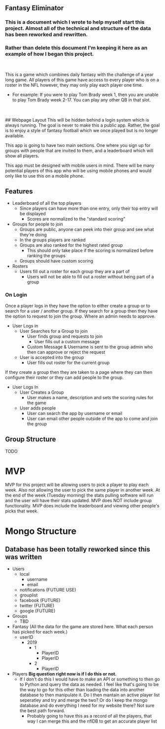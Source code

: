 ## Fantasy Eliminator

### This is a document which I wrote to help myself start this project. Almost all of the technical and structure of the data has been reworked and rewritten.
### Rather than delete this document I'm keeping it here as an example of how I began this project.

<br />

This is a game which combines daily fantasy with the challenge of a year long game. All players of this game have access to every player who is on a roster in the NFL however, they may only play each player one time.
- For example: If you were to play Tom Brady week 1, then you are unable to play Tom Brady week 2-17. You can play any other QB in that slot.
<br />
<br />
## Webpage Layout
This will be hidden behind a login system which is always running. The goal is never to make this a public app. Rather, the goal is to enjoy a style of fantasy football which we once played but is no longer available.<br />

This app is going to have two main sections. One where you sign up for groups with people that are invited to them, and a leaderboard which will show all players.<br />

This app must be designed with mobile users in mind. There will be many potential players of this app who will be using mobile phones and would only like to use this on a mobile phone.

## Features
- Leaderboard of all the top players
    - Since players can have more than one entry, only their top entry will be displayed
        - Scores are normalized to the "standard scoring"
- Groups for people to join
    - Groups are public, anyone can peek into their group and see what they're doing
    - In the groups players are ranked
    - Groups are also ranked for the highest rated group
        - This should only take place if the scoring is normalized before ranking the groups
    - Groups should have custom scoring
- Rosters
    - Users fill out a roster for each group they are a part of
        - Users will not be able to fill out a roster without being part of a group

### On Login
Once a player logs in they have the option to either create a group or to search for a user / another group. If they search for a group then they have the option to request to join the group. Where an admin needs to approve.

- User Logs in
    - User Searches for a Group to join
        - User finds group and requests to join
            - User fills out a custom message
        - Custom Message & Username is sent to the group admin who then can approve or reject the request
    - User is accepted into the group
        - User fills out roster for the current group

If they create a group then they are taken to a page where they can then configure their roster or they can add people to the group.
- User Logs In
    - User Creates a Group
        - User makes a name, description and sets the scoring rules for the game
    - User adds people
        - User can search the app by username or email
        - User can email other people outside of the app to come and join the group

## Group Structure
TODO

# MVP
MVP for this project will be allowing users to pick a player to play each week. Also not allowing the user to pick the same player in another week. At the end of the week (Tuesday morning) the stats pulling software will run and the user will have their stats updated.
MVP does NOT include group functionality.
MVP does include the leaderboard and viewing other people's picks that week.

# Mongo Structure
## Database has been totally reworked since this was written

- Users
    - local
        - username
        - email
    - notifications (FUTURE USE)
    - grouplist
    - facebook (FUTURE)
    - twitter (FUTURE)
    - google (FUTURE)
- Groups
    - TBD
- Fantasy 
(All the data for the game are stored here. What each person has picked for each week.)
    - userID
        - 2019
            - 1
                - PlayerID
                - PlayerID
            - 2
                - PlayerID
- Players **Big question right now is if I do this or not.**
    - If I don't do this I would have to make an API or something to then go to Python and query the data as needed.
    I feel like that's going to be the way to go for this other than loading the data into another database to then manipulate it.
    Do I then mantain an active player list seperatley and try and merge the two? Or do I keep the mongo database and do everything I need for my website there?
    Not sure the best path forward.
        - Probably going to have this as a record of all the players, that way I can merge this and the nflDB to get an accurate player list